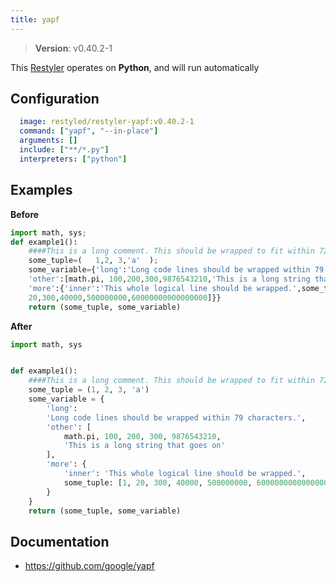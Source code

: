 ```yaml
---
title: yapf
---
```


> **Version**: v0.40.2-1

This [Restyler][source] operates on **Python**, and will run automatically

## Configuration

```yaml
  image: restyled/restyler-yapf:v0.40.2-1
  command: ["yapf", "--in-place"]
  arguments: []
  include: ["**/*.py"]
  interpreters: ["python"]
```

## Examples

**Before**

```python
import math, sys;
def example1():
    ####This is a long comment. This should be wrapped to fit within 72 characters.
    some_tuple=(   1,2, 3,'a'  );
    some_variable={'long':'Long code lines should be wrapped within 79 characters.',
    'other':[math.pi, 100,200,300,9876543210,'This is a long string that goes on'],
    'more':{'inner':'This whole logical line should be wrapped.',some_tuple:[1,
    20,300,40000,500000000,60000000000000000]}}
    return (some_tuple, some_variable)

```

**After**

```python
import math, sys


def example1():
    ####This is a long comment. This should be wrapped to fit within 72 characters.
    some_tuple = (1, 2, 3, 'a')
    some_variable = {
        'long':
        'Long code lines should be wrapped within 79 characters.',
        'other': [
            math.pi, 100, 200, 300, 9876543210,
            'This is a long string that goes on'
        ],
        'more': {
            'inner': 'This whole logical line should be wrapped.',
            some_tuple: [1, 20, 300, 40000, 500000000, 60000000000000000]
        }
    }
    return (some_tuple, some_variable)

```


## Documentation

- https://github.com/google/yapf

[source]: https://github.com/restyled-io/restylers/blob/main/yapf/info.yaml
